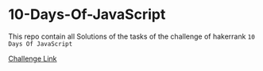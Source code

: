 # 10-Days-Of-JavaScript
This repo contain all Solutions of the tasks of the challenge of hakerrank `10 Days Of JavaScript`

[Challenge Link ](https://www.hackerrank.com/domains/tutorials/10-days-of-javascript)
